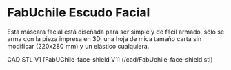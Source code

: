 # FabUchile Escudo Facial

Esta máscara facial está diseñada para ser simple y de fácil armado, sólo se arma con la pieza impresa en 3D, una hoja de mica tamaño carta sin modificar (220x280 mm) y un elástico cualquiera.

CAD STL V1 [FabUChile-face-shield V1] (/cad/FabUchile-face-shield.stl)
